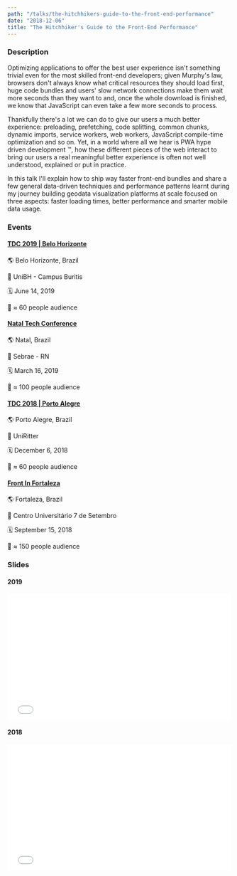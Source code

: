 ```yaml
---
path: "/talks/the-hitchhikers-guide-to-the-front-end-performance"
date: "2018-12-06"
title: "The Hitchhiker's Guide to the Front-End Performance"
---
```


### Description

Optimizing applications to offer the best user experience isn't something trivial even for the most skilled front-end developers; given Murphy's law, browsers don't always know what critical resources they should load first, huge code bundles and users' slow network connections make them wait more seconds than they want to and, once the whole download is finished, we know that JavaScript can even take a few more seconds to process.

Thankfully there's a lot we can do to give our users a much better experience: preloading, prefetching, code splitting, common chunks, dynamic imports, service workers, web workers, JavaScript compile-time optimization and so on. Yet, in a world where all we hear is PWA hype driven development ™, how these different pieces of the web interact to bring our users a real meaningful better experience is often not well understood, explained or put in practice.

In this talk I'll explain how to ship way faster front-end bundles and share a few general data-driven techniques and performance patterns learnt during my journey building geodata visualization platforms at scale focused on three aspects: faster loading times, better performance and smarter mobile data usage.

### Events

#### [TDC 2019 | Belo Horizonte](http://www.thedevelopersconference.com.br/tdc/2019/belohorizonte/trilha-javascript)

🌎 Belo Horizonte, Brazil

📍 UniBH - Campus Buritis

🗓️ June 14, 2019

👥 ≈ 60 people audience

#### [Natal Tech Conference](https://www.meetup.com/pt-BR/GDG-Natal/events/258558498/)

🌎 Natal, Brazil

📍 Sebrae - RN

🗓️ March 16, 2019

👥 ≈ 100 people audience

#### [TDC 2018 | Porto Alegre](http://www.thedevelopersconference.com.br/tdc/2018/portoalegre/trilha-web-frontend)

🌎 Porto Alegre, Brazil

📍 UniRitter

🗓️ December 6, 2018

👥 ≈ 60 people audience

#### [Front In Fortaleza](http://frontinfortaleza.com.br)

🌎 Fortaleza, Brazil

📍 Centro Universitário 7 de Setembro

🗓️ September 15, 2018

👥 ≈ 150 people audience

### Slides

#### 2019

<div style="left: 0; width: 100%; height: 0; position: relative; padding-bottom: 56.1987%;"><iframe src="//speakerdeck.com/player/9cae5387394947a2873b568583b6f3e7" style="border: 0; top: 0; left: 0; width: 100%; height: 100%; position: absolute;" allowfullscreen scrolling="no" allow="autoplay; encrypted-media"></iframe></div>

#### 2018

<div style="left: 0; width: 100%; height: 0; position: relative; padding-bottom: 56.1987%;"><iframe src="//speakerdeck.com/player/6d3bd64849754dcc915b5af58edbcc11" style="border: 0; top: 0; left: 0; width: 100%; height: 100%; position: absolute;" allowfullscreen scrolling="no" allow="autoplay; encrypted-media"></iframe></div>

